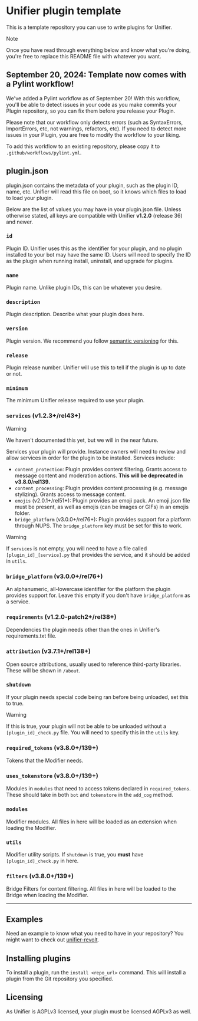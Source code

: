 # Unifier plugin template
This is a template repository you can use to write plugins for Unifier.

> [!NOTE]
> Once you have read through everything below and know what you're doing, you're free to replace
> this README file with whatever you want.

## September 20, 2024: Template now comes with a Pylint workflow!
We've added a Pylint workflow as of September 20! With this workflow, you'll be able to detect
issues in your code as you make commits your Plugin repository, so you can fix them before you
release your Plugin.

Please note that our workflow only detects errors (such as SyntaxErrors, ImportErrors, etc, not
warnings, refactors, etc). If you need to detect more issues in your Plugin, you are free to modify
the workflow to your liking.

To add this workflow to an existing repository, please copy it to `.github/workflows/pylint.yml`.

## plugin.json
plugin.json contains the metadata of your plugin, such as the plugin ID, name, etc. Unifier will
read this file on boot, so it knows which files to load to load your plugin.

Below are the list of values you may have in your plugin.json file. Unless otherwise stated, all
keys are compatible with Unifier **v1.2.0** (release 36) and newer.

### `id`
Plugin ID. Unifier uses this as the identifier for your plugin, and no plugin
installed to your bot may have the same ID. Users will need to specify the ID as the plugin when
running install, uninstall, and upgrade for plugins.

### `name`
Plugin name. Unlike plugin IDs, this can be whatever you desire.

### `description`
Plugin description. Describe what your plugin does here.

### `version`
Plugin version. We recommend you follow [semantic versioning](https://semver.org/) for this.

### `release`
Plugin release number. Unifier will use this to tell if the plugin is up to date or not.

### `minimum`
The minimum Unifier release required to use your plugin.

### `services` (v1.2.3+/rel43+)
> [!WARNING]
> We haven't documented this yet, but we will in the near future.

Services your plugin will provide. Instance owners will need to review and allow services in order 
for the plugin to be installed. Services include:
- `content_protection`: Plugin provides content filtering. Grants access to message content and
  moderation actions. **This will be deprecated in v3.8.0/rel139.**
- `content_processing`: Plugin provides content processing (e.g. message stylizing). Grants access
  to message content.
- `emojis` (v2.0.1+/rel51+): Plugin provides an emoji pack. An emoji.json file must be present, as
  well as emojis (can be images or GIFs) in an emojis folder.
- `bridge_platform` (v3.0.0+/rel76+): Plugin provides support for a platform through NUPS. The
  `bridge_platform` key must be set for this to work.
> [!WARNING]
> If `services` is not empty, you will need to have a file called `[plugin_id]_[service].py` that
> provides the service, and it should be added in `utils`.

### `bridge_platform` (v3.0.0+/rel76+)
An alphanumeric, all-lowercase identifier for the platform the plugin provides support for. Leave
this empty if you don't have `bridge_platform` as a service.

### `requirements` (v1.2.0-patch2+/rel38+)
Dependencies the plugin needs other than the ones in Unifier's requirements.txt file.

### `attribution` (v3.7.1+/rel138+)
Open source attributions, usually used to reference third-party libraries. These will be shown in
`/about`.

### `shutdown`
If your plugin needs special code being ran before being unloaded, set this to true.
> [!WARNING]
> If this is true, your plugin will not be able to be unloaded without a `[plugin_id]_check.py`
> file. You will need to specify this in the `utils` key.

### `required_tokens` (v3.8.0+/139+)
Tokens that the Modifier needs.

### `uses_tokenstore` (v3.8.0+/139+)
Modules in `modules` that need to access tokens declared in `required_tokens`. These should take
in both `bot` and `tokenstore` in the `add_cog` method.

### `modules`
Modifier modules. All files in here will be loaded as an extension when loading the Modifier.

### `utils`
Modifier utility scripts. If `shutdown` is true, you **must** have `[plugin_id]_check.py` in here.

### `filters` (v3.8.0+/139+)
Bridge Filters for content filtering. All files in here will be loaded to the Bridge when loading
the Modifier.

----

## Examples
Need an example to know what you need to have in your repository? You might want to check out
[unifier-revolt](https://github.com/UnifierHQ/unifier-revolt).

## Installing plugins
To install a plugin, run the `install <repo_url>` command. This will install a plugin from the
Git repository you specified.

## Licensing
As Unifier is AGPLv3 licensed, your plugin must be licensed AGPLv3 as well.
